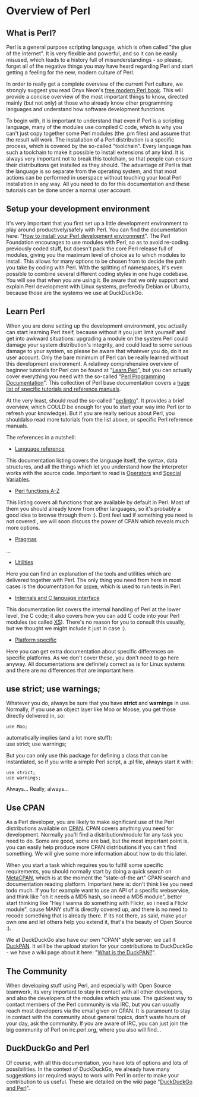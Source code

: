 # Overview of Perl

## What is Perl?

Perl is a general purpose scripting language, which is often called "the glue of the internet". It is very flexible and powerful, and so it can be easily misused, which leads to a history full of misunderstandings - so please, forget all of the negative things you may have heard regarding Perl and start getting a feeling for the new, modern culture of Perl.

In order to really get a complete overview of the current Perl culture, we strongly suggest you read Onyx Neon's [free modern Perl book](http://www.onyxneon.com/books/modern_perl/). This will provide a concise overview of the most important things to know, directed mainly (but not only) at those who already know other programming languages and understand how software development functions.

To begin with, it is important to understand that even if Perl is a scripting language, many of the modules use compiled C code, which is why you can't just copy together some Perl modules (the .pm files) and assume that the result will work. The installation of a Perl distribution is a specific process, which is covered by the so-called "toolchain". Every language has such a toolchain to make it possible to install extensions of any kind. It is always very important not to break this toolchain, so that people can ensure their distributions get installed as they should. The advantage of Perl is that the language is so separate from the operating system, and that most actions can be performed in userspace without touching your local Perl installation in any way. All you need to do for this documentation and these tutorials can be done under a normal user account.

## Setup your development environment

It's very important that you first set up a little development environment to play around productively/safely with Perl. You can find the documentation here: "[How to install your Perl development environment](https://github.com/duckduckgo/duckduckgo/wiki/PerlDevEnv)". The Perl Foundation encourages to use modules with Perl, so as to avoid re-coding previously coded stuff, but doesn't pack the core Perl release full of modules, giving you the maximum level of choice as to which modules to install. This allows for many options to be chosen from to decide the path you take by coding with Perl. With the splitting of namespaces, it's even possible to combine several different coding styles in one huge codebase. You will see that when you are using it. Be aware that we only support and explain Perl development with Linux systems, preferedly Debian or Ubuntu, because those are the systems we use at DuckDuckGo.

## Learn Perl

When you are done setting up the development environment, you actually can start learning Perl itself, because without it you just limit yourself and get into awkward situations: upgrading a module on the system Perl could damage  your system distribution's integrity, and could lead to some serious damage to your system, so please be aware that whatever you do, do it as user account. Only the bare minimum of Perl can be really learned without this development environment. A relativey comprehensive overview of beginner tutorials for Perl can be found at "[Learn Perl](http://learn.perl.org)", but you can actually cover everything you need with the so-called "[Perl Programming Documentation](http://perldoc.perl.org/)". This collection of Perl base documentation covers a [huge list of specific tutorials and reference manuals](http://perldoc.perl.org/perl.html#Tutorials).

At the very least, should read the so-called "[perlintro](http://perldoc.perl.org/perlintro.html)". It provides a brief overview, which COULD be enough for you to start your way into Perl (or to refresh your knowledge). But if you are really serious about Perl, you shouldalso read more tutorials from the list above, or specific Perl reference manuals.

The references in a nutshell:

* [Language reference](http://perldoc.perl.org/index-language.html)

This documentation listing covers the language itself, the syntax, data structures, and all the things which let you understand how the interpreter works with the source code. Important to read is [Operators](http://perldoc.perl.org/perlop.html) and [Special Variables](http://perldoc.perl.org/perlvar.html).

* [Perl functions A-Z](http://perldoc.perl.org/index-functions.html)

This listing covers all functions that are available by default in Perl. Most of them you should already know from other languages, so it's probably a good idea to browse through them :). Dont feel sad if something you need is not covered , we will soon discuss the power of CPAN which reveals much more options.

* [Pragmas](http://perldoc.perl.org/index-pragmas.html)

...

* [Utilities](http://perldoc.perl.org/index-utilities.html)

Here you can find an explanation of the tools and utilities which are delivered together with Perl. The only thing you need from here in most cases is the documentation for [prove](http://perldoc.perl.org/prove.html), which is used to run tests in Perl.

* [Internals and C language interface](http://perldoc.perl.org/index-internals.html)

This documentation list covers the internal handling of Perl at the lower level, the C code; it also covers how you can add C code into your Perl modules (so called [XS](http://perldoc.perl.org/perlxs.html)). There's no reason for you to consult this usually, but we thought we might include it just in case :).

* [Platform specific](http://perldoc.perl.org/index-platforms.html)

Here you can get extra documentation about specific differences on specific platforms. As we don't cover these, you don't need to go here anyway. All documentations are definitely correct as is for Linux systems and there are no differences that are important here.

## use strict; use warnings;

Whatever you do, always be sure that you have **strict** and **warnings** in use. Normally, if you use an object layer like Moo or Moose, you get those directly delivered in, so:

    use Moo;
	
automatically implies (and a lot more stuff):
\
    use strict;
    use warnings;

But you can only use this package for defining a class that can be instantiated, so if you write a simple Perl script, a .pl file, always start it with:

    use strict;
    use warnings;

Always... Really, always...

## Use CPAN

As a Perl developer, you are likely to make significant use of the Perl distributions available on [CPAN](http://cpan.org/). CPAN covers anything you need for development. Normally you'll find a distribution/module for any task you need to do. Some are good, some are bad, but the most important point is, you can easily help produce more CPAN distributions if you can't find something. We will give some more information about how to do this later.

When you start a task which requires you to fulfill some specific requirements, you should normally start by doing a quick search on [MetaCPAN](https://metacpan.org/), which is at the moment the "state-of-the art" CPAN search and documentation reading platform. Important here is: don't think like you need todo much. If you for example want to use an API of a specific webservice, and think like "oh it needs a MD5 hash, so i need a MD5 module", better start thinking like "Hey I wanna do something with Flickr, so i need a Flickr module", cause MANY stuff is directly covered up, and there is no need to recode something that is already there. If its not there, as said, make your own one and let others help you extend it, that's the beauty of Open Source :).

We at DuckDuckGo also have our own "CPAN" style server: we call it [DuckPAN](http://duckpan.org). It will be the upload station for your contributions to DuckDuckGo - we have a wiki page about it here: "[What is the DuckPAN?](https://github.com/duckduckgo/duckduckgo/wiki/DuckPAN)".

## The Community

When developing stuff using Perl, and especially with Open Source teamwork, its very important to stay in contact with all other developers, and also the developers of the modules which you use. The quickest way to contact members of the Perl community is via IRC, but you can usually reach most developers via the email given on CPAN. It is paramount to stay in contact with the community about general topics, don't waste hours of your day, ask the community. If you are aware of IRC, you can just join the big community of Perl on irc.perl.org, where you also will find...

## DuckDuckGo and Perl

Of course, with all this documentation, you have lots of options and lots of possibilities. In the context of DuckDuckGo, we already have many suggestions (or required ways) to work with Perl in order to make your contribution to us useful. These are detailed on the wiki page "[DuckDuckGo and Perl](https://github.com/duckduckgo/duckduckgo/wiki/DuckDuckGoPerl)".